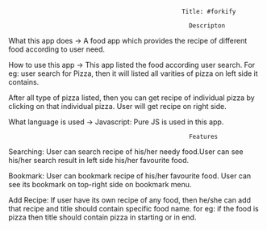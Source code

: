                                                     Title: #forkify

                                                      Descripton
What this app does ->  A food app which provides the recipe of different food according to user need.

How to use this app -> This app listed the food according user search. For eg: user search for Pizza, then it will listed all 
varities of pizza on left side it contains.

After all type of pizza listed, then you can get recipe of individual pizza by clicking on that individual pizza.
User will get recipe on right side.

What language is used -> Javascript: Pure JS is used in this app.


                                                      Features
                                                      
Searching: User can search recipe of his/her needy food.User can see his/her search result in left side his/her favourite food.

Bookmark: User can bookmark recipe of his/her favourite food. User can see its bookmark on top-right side on bookmark menu.

Add Recipe: If user have its own recipe of any food, then he/she can add that recipe and title should contain specific food name. 
            for eg: if the food is pizza then title should contain pizza in starting or in end.


            


